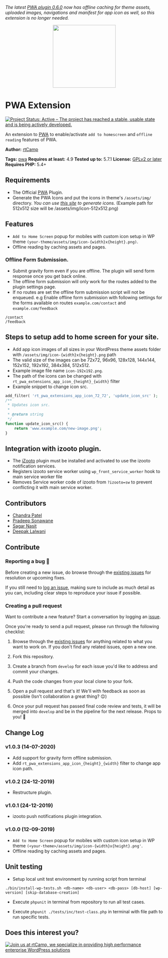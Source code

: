 _The latest [PWA plugin 0.6.0](https://wordpress.org/plugins/pwa/) now has offline caching for theme assets, uploaded images, navigations and manifest for app icon as well, so this extension is no longer needed._

<p align="center">
<a href="https://rtcamp.com/" target="_blank"><img width="200"src="https://rtcamp.com/wp-content/themes/rtcamp-v9/assets/img/site-logo-black.svg"></a>
</p>

# PWA Extension

[![Project Status: Active – The project has reached a stable, usable state and is being actively developed.](https://www.repostatus.org/badges/latest/active.svg)](https://www.repostatus.org/#active)

An extension to [PWA](https://wordpress.org/plugins/pwa/) to enable/activate `add to homescreen` and `offline reading` features of PWA.

**Author:** [rtCamp](https://github.com/rtCamp/)

**Tags:** [pwa](https://wordpress.org/plugins/tags/pwa)
**Requires at least:** 4.9
**Tested up to:** 5.7.1
**License:** [GPLv2 or later](http://www.gnu.org/licenses/gpl-2.0.html)
**Requires PHP:** 5.4+

## Requirements
- The Official [PWA](https://wordpress.org/plugins/pwa/) Plugin.
- Generate the PWA Icons and put the icons in theme's `/assets/img/` directory. _You can use [this site](https://app-manifest.firebaseapp.com/) to generate icons._ (Example path for 512x512 size will be <your-theme>/assets/img/icon-512x512.png)
  
## Features

- `Add to Home Screen` popup for mobiles with custom icon setup in WP theme `(your-theme/assets/img/icon-{width}x{height}.png)`.
- Offline reading by caching assets and pages.

### Offline Form Submission.
- Submit gravity form even if you are offline. The plugin will send form response once you get back online.
- The offline form submission will only work for the routes added to the plugin settings page.
- If no routes are set the offline form submission script will not be enqueued.
e.g Enable offline form submission with following settings for the forms available on routes `example.com/contact` and `example.com/feedback`
```
/contact
/feedback
```

## Steps to setup add to home screen for your site.

- Add app icon images of all sizes in your WordPress theme assets folder with <your-theme>`/assets/img/icon-{width}x{height}.png` path
- The valid size of the images can be 72x72, 96x96, 128x128, 144x144, 152x152, 192x192, 384x384, 512x512.
- Example image file name `icon-192x192.png`.
- The path of the icons can be changed with `rt_pwa_extensions_app_icon_{height}_{width}` filter
- Example snippet to change icon src.

```php
add_filter( 'rt_pwa_extensions_app_icon_72_72', 'update_icon_src' );
/**
 * Updates icon src.
 *
 * @return string
 */
function update_icon_src() {
	return 'www.example.com/new-image.png';
}
```

## Integration with izooto plugin.

- The [iZooto](https://wordpress.org/plugins/izooto-web-push/) plugin must be installed and activated to use the izooto notification services.
- Registers izooto service worker using `wp_front_service_worker` hook to main service worker file
- Removes Service worker code of izooto from `?izooto=sw` to prevent conflicting it with main service worker.

## Contributors
- [Chandra Patel](https://github.com/chandrapatel/)
- [Pradeep Sonawane](https://github.com/pradeep910/)
- [Sagar Nasit](https://github.com/sagarnasit/)
- [Deepak Lalwani](https://github.com/deepaklalwani97/)

## Contribute

### Reporting a bug 🐞

Before creating a new issue, do browse through the [existing issues](https://github.com/rtCamp/pwa-extension/issues) for resolution or upcoming fixes. 

If you still need to [log an issue](https://github.com/rtCamp/pwa-extension/issues/new), making sure to include as much detail as you can, including clear steps to reproduce your issue if possible.

### Creating a pull request

Want to contribute a new feature? Start a conversation by logging an [issue](https://github.com/rtCamp/pwa-extension/issues).

Once you're ready to send a pull request, please run through the following checklist: 

1. Browse through the [existing issues](https://github.com/rtCamp/pwa-extension/issues) for anything related to what you want to work on. If you don't find any related issues, open a new one.

1. Fork this repository.

1. Create a branch from `develop` for each issue you'd like to address and commit your changes.

1. Push the code changes from your local clone to your fork.

1. Open a pull request and that's it! We'll with feedback as soon as possible (Isn't collaboration a great thing? 😌)

1. Once your pull request has passed final code review and tests, it will be merged into `develop` and be in the pipeline for the next release. Props to you! 🎉

## Change Log

### v1.0.3 (14-07-2020)

- Add support for gravity form offline submission.
- Add `rt_pwa_extensions_app_icon_{height}_{width}` filter to change app icon path.

### v1.0.2 (24-12-2019)

- Restructure plugin.

### v1.0.1 (24-12-2019)

- izooto push notifications plugin integration.

### v1.0.0 (12-09-2019)

- `Add to Home Screen` popup for mobiles with custom icon setup in WP theme `(<your-theme>/assets/img/icon-{width}x{height}.png'`.
- Offline reading by caching assets and pages.

## Unit testing

- Setup local unit test environment by running script from terminal

```./bin/install-wp-tests.sh <db-name> <db-user> <db-pass> [db-host] [wp-version] [skip-database-creation]```

- Execute `phpunit` in terminal from repository to run all test cases.

- Execute `phpunit ./tests/inc/test-class.php` in terminal with file path to run specific tests.

## Does this interest you?

<a href="https://rtcamp.com/"><img src="https://rtcamp.com/wp-content/uploads/2019/04/github-banner@2x.png" alt="Join us at rtCamp, we specialize in providing high performance enterprise WordPress solutions"></a>
